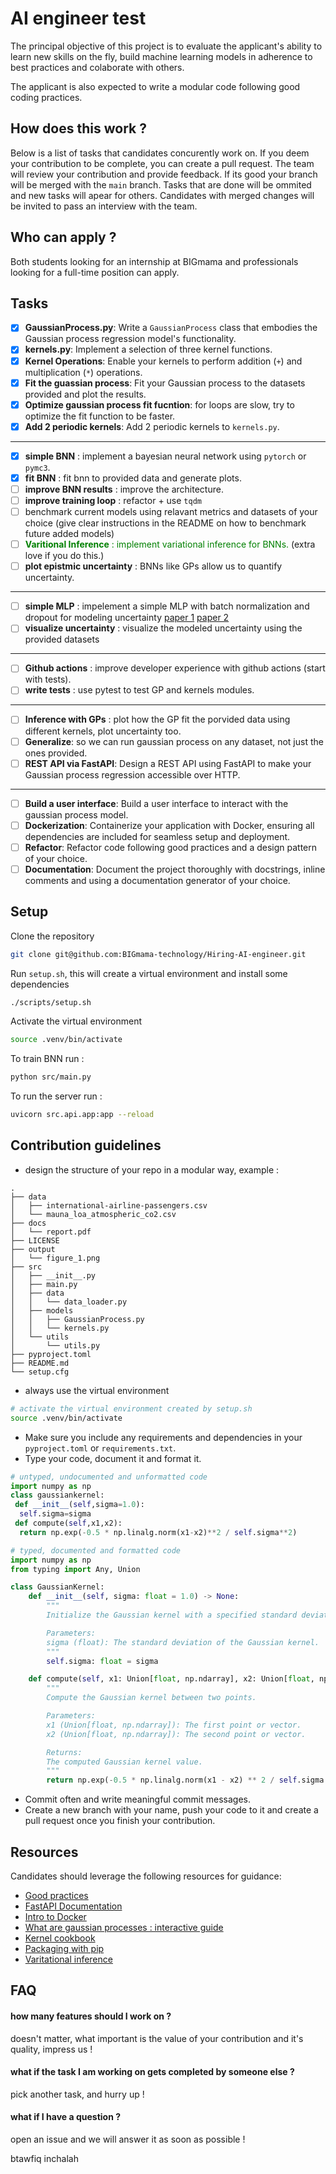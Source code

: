 # AI engineer test

The principal objective of this project is to evaluate the applicant's ability to learn new skills on the fly, build machine learning models in adherence to best practices and colaborate with others.

The applicant is also expected to write a modular code following good coding practices.

## How does this work ?

Below is a list of tasks that candidates concurently work on. If you deem your contribution to be complete, you can create a pull request.
The team will review your contribution and provide feedback. If its good your branch will be merged with the `main` branch.
Tasks that are done will be ommited and new tasks will apear for others.
Candidates with merged changes will be invited to pass an interview with the team.

## Who can apply ?

Both students looking for an internship at BIGmama and professionals looking for a full-time position can apply.

## Tasks

- [x] **GaussianProcess.py**: Write a `GaussianProcess` class that embodies the Gaussian process regression model's functionality.
- [x] **kernels.py**: Implement a selection of three kernel functions.
- [x] **Kernel Operations**: Enable your kernels to perform addition (`+`) and multiplication (`*`) operations.
- [x] **Fit the guassian process**: Fit your Gaussian process to the datasets provided and plot the results.
- [x] **Optimize gaussian process fit fucntion**: for loops are slow, try to optimize the fit function to be faster.
- [x] **Add 2 periodic kernels**: Add 2 periodic kernels to `kernels.py`.

---

- [x] **simple BNN** : implement a bayesian neural network using `pytorch` or `pymc3`.
- [x] **fit BNN** : fit bnn to provided data and generate plots.
- [ ] **improve BNN results** : improve the architecture.
- [ ] **improve training loop** : refactor + use `tqdm`
- [ ] benchmark current models using relavant metrics and datasets of your choice (give clear instructions in the README on how to benchmark future added models)
- [ ] <span style="color: green">**Varitional Inference** : implement variational inference for BNNs.</span> (extra love if you do this.)
- [ ] **plot epistmic uncertainty** : BNNs like GPs allow us to quantify uncertainty.

---

- [ ] **simple MLP** : impelement a simple MLP with batch normalization and dropout for modeling uncertainty [paper 1](https://arxiv.org/abs/1802.06455) [paper 2](https://arxiv.org/abs/1506.02142)
- [ ] **visualize uncertainty** : visualize the modeled uncertainty using the provided datasets

---

- [ ] **Github actions** : improve developer experience with github actions (start with tests).
- [ ] **write tests** : use pytest to test GP and kernels modules.

---

- [ ] **Inference with GPs** : plot how the GP fit the porvided data using different kernels, plot uncertainty too.
- [ ] **Generalize**: so we can run gaussian process on any dataset, not just the ones provided.
- [ ] **REST API via FastAPI**: Design a REST API using FastAPI to make your Gaussian process regression accessible over HTTP.

---

- [ ] **Build a user interface**: Build a user interface to interact with the gaussian process model.
- [ ] **Dockerization**: Containerize your application with Docker, ensuring all dependencies are included for seamless setup and deployment.
- [ ] **Refactor**: Refactor code following good practices and a design pattern of your choice.
- [ ] **Documentation**: Document the project thoroughly with docstrings, inline comments and using a documentation generator of your choice.

## Setup

Clone the repository

```bash
git clone git@github.com:BIGmama-technology/Hiring-AI-engineer.git
```

Run `setup.sh`, this will create a virtual environment and install some dependencies

```bash
./scripts/setup.sh
```

Activate the virtual environment

```bash
source .venv/bin/activate
```

To train BNN run :

```bash
python src/main.py
```

To run the server run :

```bash
uvicorn src.api.app:app --reload
```

## Contribution guidelines

- design the structure of your repo in a modular way, example :

```
.
├── data
│   ├── international-airline-passengers.csv
│   └── mauna_loa_atmospheric_co2.csv
├── docs
│   └── report.pdf
├── LICENSE
├── output
│   └── figure_1.png
├── src
│   ├── __init__.py
│   ├── main.py
│   ├── data
│   │   └── data_loader.py
│   ├── models
│   │   ├── GaussianProcess.py
│   │   └── kernels.py
│   └── utils
│       └── utils.py
├── pyproject.toml
├── README.md
└── setup.cfg
```

- always use the virtual environment

```bash
# activate the virtual environment created by setup.sh
source .venv/bin/activate
```

- Make sure you include any requirements and dependencies in your `pyproject.toml` or `requirements.txt`.
- Type your code, document it and format it.

```python
# untyped, undocumented and unformatted code
import numpy as np
class gaussiankernel:
 def __init__(self,sigma=1.0):
  self.sigma=sigma
 def compute(self,x1,x2):
  return np.exp(-0.5 * np.linalg.norm(x1-x2)**2 / self.sigma**2)

```

```python
# typed, documented and formatted code
import numpy as np
from typing import Any, Union

class GaussianKernel:
    def __init__(self, sigma: float = 1.0) -> None:
        """
        Initialize the Gaussian kernel with a specified standard deviation (sigma).

        Parameters:
        sigma (float): The standard deviation of the Gaussian kernel.
        """
        self.sigma: float = sigma

    def compute(self, x1: Union[float, np.ndarray], x2: Union[float, np.ndarray]) -> Any:
        """
        Compute the Gaussian kernel between two points.

        Parameters:
        x1 (Union[float, np.ndarray]): The first point or vector.
        x2 (Union[float, np.ndarray]): The second point or vector.

        Returns:
        The computed Gaussian kernel value.
        """
        return np.exp(-0.5 * np.linalg.norm(x1 - x2) ** 2 / self.sigma ** 2)

```

- Commit often and write meaningful commit messages.
- Create a new branch with your name, push your code to it and create a pull request once you finish your contribution.

## Resources

Candidates should leverage the following resources for guidance:

- [Good practices](https://goodresearch.dev/)
- [FastAPI Documentation](https://fastapi.tiangolo.com/)
- [Intro to Docker](https://docker-curriculum.com/)
- [What are gaussian processes : interactive guide](https://distill.pub/2019/visual-exploration-gaussian-processes/)
- [Kernel cookbook](https://www.cs.toronto.edu/~duvenaud/cookbook/)
- [Packaging with pip](https://packaging.python.org/en/latest/tutorials/packaging-projects/)
- [Varitational inference](https://krasserm.github.io/2019/03/14/bayesian-neural-networks/)

## FAQ

#### how many features should I work on ?

doesn't matter, what important is the value of your contribution and it's quality, impress us !

#### what if the task I am working on gets completed by someone else ?

pick another task, and hurry up !

#### what if I have a question ?

open an issue and we will answer it as soon as possible !

btawfiq inchalah
